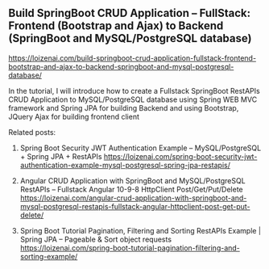 Build SpringBoot CRUD Application – FullStack: Frontend (Bootstrap and Ajax) to Backend (SpringBoot and MySQL/PostgreSQL database)
-------------------------
https://loizenai.com/build-springboot-crud-application-fullstack-frontend-bootstrap-and-ajax-to-backend-springboot-and-mysql-postgresql-database/

In the tutorial, I will introduce how to create a Fullstack SpringBoot RestAPIs CRUD Application to MySQL/PostgreSQL database using Spring WEB MVC framework and Spring JPA for building Backend and using Bootstrap, JQuery Ajax for building frontend client

Related posts:

1. Spring Boot Security JWT Authentication Example – MySQL/PostgreSQL + Spring JPA + RestAPIs
https://loizenai.com/spring-boot-security-jwt-authentication-example-mysql-postgresql-spring-jpa-restapis/

2. Angular CRUD Application with SpringBoot and MySQL/PostgreSQL RestAPIs – Fullstack Angular 10-9-8 HttpClient Post/Get/Put/Delete
https://loizenai.com/angular-crud-application-with-springboot-and-mysql-postgresql-restapis-fullstack-angular-httpclient-post-get-put-delete/

3. Spring Boot Tutorial Pagination, Filtering and Sorting RestAPIs Example | Spring JPA – Pageable & Sort object requests
https://loizenai.com/spring-boot-tutorial-pagination-filtering-and-sorting-example/
